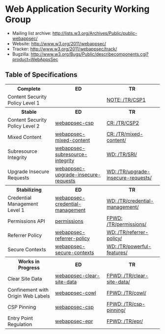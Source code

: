 Web Application Security Working Group
======================================

* Mailing list archive: <http://lists.w3.org/Archives/Public/public-webappsec/>
* Website: <http://www.w3.org/2011/webappsec/>
* Tracker: <http://www.w3.org/2011/webappsec/track/>
* Bugzilla: <http://www.w3.org/Bugs/Public/describecomponents.cgi?product=WebAppsSec>

## Table of Specifications

<table>
  <tbody id="complete">
    <tr>
      <th>Complete</th>
      <th>ED</th>
      <th>TR</th>
    </tr>
    <tr>
      <td>Content Security Policy Level 1</td>
      <td></td>
      <td><a href="http://w3.org/TR/CSP1/" class="note">NOTE: /TR/CSP1</a></td>
    </tr>
  </tbody>
  <tbody id="stable">
    <tr>
      <th>Stable</th>
      <th>ED</th>
      <th>TR</th>
    </tr>
    <tr>
      <td>Content Security Policy Level 2</td>
      <td><a href="https://w3c.github.io/webappsec-csp/2/">webappsec-csp</a></td>
      <td><a href="http://w3.org/TR/CSP2/" class="cr">CR: /TR/CSP2</a></td>
    </tr>
    <tr>
      <td>Mixed Content</td>
      <td><a href="https://w3c.github.io/webappsec-mixed-content/">webappsec-mixed-content</a></td>
      <td><a href="http://w3.org/TR/mixed-content/" class="cr">CR: /TR/mixed-content/</a></td>
    </tr>
    <tr>
      <td>Subresource Integrity</td>
      <td><a href="https://w3c.github.io/webappsec-subresource-integrity/">webappsec-subresource-integrity</a></td>
      <td><a href="http://w3.org/TR/SRI/" class="wd">WD: /TR/SRI/</a></td>
    </tr>
    <tr>
      <td>Upgrade Insecure Requests</td>
      <td><a href="https://w3c.github.io/webappsec-upgrade-insecure-requests/">webappsec-upgrade-insecure-requests</a></td>
      <td><a href="http://w3.org/TR/upgrade-insecure-requests/" class="wd">WD: /TR/upgrade-insecure-requests/</a></td>
    </tr>
  </tbody>
  <tbody id="stabilizing">
    <tr>
      <th>Stabilizing</th>
      <th>ED</th>
      <th>TR</th>
    </tr>
    <tr>
      <td>Credential Management Level 1</td>
      <td><a href="https://w3c.github.io/webappsec-credential-management/">webappsec-credential-management</a></td>
      <td><a href="http://w3.org/TR/referrer-policy/" class="wd">WD: /TR/credential-management/</a></td>
    </tr>
    <tr>
      <td>Permissions API</td>
      <td><a href="https://w3c.github.io/permissions/">permissions</a></td>
      <td><a href="http://w3.org/TR/permissions/" class="fpwd">FPWD: /TR/permissions/</a></td>
    </tr>
    <tr>
      <td>Referrer Policy</td>
      <td><a href="https://w3c.github.io/webappsec-referrer-policy/">webappsec-referrer-policy</a></td>
      <td><a href="http://w3.org/TR/referrer-policy/" class="wd">WD: /TR/referrer-policy/</a></td>
    </tr>
    <tr>
      <td>Secure Contexts</td>
      <td><a href="https://w3c.github.io/webappsec-secure-contexts/">webappsec-secure-contexts</a></td>
      <td><a href="http://w3.org/TR/powerful-features/" class="wd">WD: /TR/powerful-features/</a></td>
    </tr>
  </tbody>
  <tbody id="wip">
    <tr>
      <th>Works in Progress</th>
      <th>ED</th>
      <th>TR</th>
    </tr>
    <tr>
      <td>Clear Site Data</td>
      <td><a href="https://w3c.github.io/webappsec-clear-site-data/">webappsec-clear-site-data</a></td>
      <td><a href="http://w3.org/TR/clear-site-data/" class="fpwd">FPWD: /TR/clear-site-data/</a></td>
    </tr>
    <tr>
      <td>Confinement with Origin Web Labels</td>
      <td><a href="https://w3c.github.io/webappsec-cowl/">webappsec-cowl</a></td>
      <td><a href="http://w3.org/TR/cowl/" class="fpwd">FPWD: /TR/cowl/</a></td>
    </tr>
    <tr>
      <td>CSP Pinning</td>
      <td><a href="https://w3c.github.io/webappsec-csp/pinning/">webappsec-csp</a></td>
      <td><a href="http://w3.org/TR/csp-pinning/" class="fpwd">FPWD: /TR/csp-pinning/</a></td>
    </tr>
    <tr>
      <td>Entry Point Regulation</td>
      <td><a href="https://w3c.github.io/webappsec-epr/">webappsec-epr</a></td>
      <td><a href="http://w3.org/TR/epr/" class="fpwd">FPWD: /TR/epr/</a></td>
    </tr>
  </tbody>
</table>
